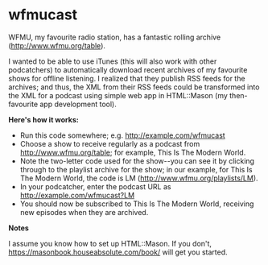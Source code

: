 # wfmucast

WFMU, my favourite radio station, has a fantastic rolling archive (http://www.wfmu.org/table).

I wanted to be able to use iTunes (this will also work with other podcatchers) to automatically download recent archives of my favourite shows for offline listening. I realized that they publish RSS feeds for the archives; and thus, the XML from their RSS feeds could be transformed into the XML for a podcast using simple web app in HTML::Mason (my then-favourite app development tool).

**Here's how it works:**

* Run this code somewhere; e.g. http://example.com/wfmucast
* Choose a show to receive regularly as a podcast from http://www.wfmu.org/table; for example, This Is The Modern World.
* Note the two-letter code used for the show--you can see it by clicking through to the playlist archive for the show; in our example, for This Is The Modern World, the code is LM (http://www.wfmu.org/playlists/LM).
* In your podcatcher, enter the podcast URL as http://example.com/wfmucast?LM
* You should now be subscribed to This Is The Modern World, receiving new episodes when they are archived.

**Notes**

I assume you know how to set up HTML::Mason. If you don't, https://masonbook.houseabsolute.com/book/ will get you started.


